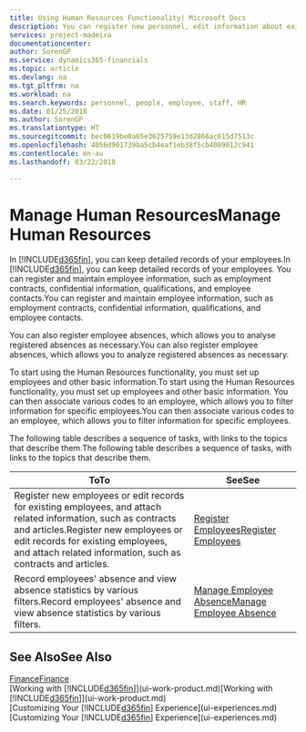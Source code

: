 ```yaml
---
title: Using Human Resources Functionality| Microsoft Docs
description: You can register new personnel, edit information about existing staff, and record and analyse absence.
services: project-madeira
documentationcenter: 
author: SorenGP
ms.service: dynamics365-financials
ms.topic: article
ms.devlang: na
ms.tgt_pltfrm: na
ms.workload: na
ms.search.keywords: personnel, people, employee, staff, HR
ms.date: 01/25/2018
ms.author: SorenGP
ms.translationtype: HT
ms.sourcegitcommit: bec0619be0a65e3625759e13d2866ac615d7513c
ms.openlocfilehash: 4056d901739ba5cb4eaf1eb38f5cb4089012c941
ms.contentlocale: en-au
ms.lasthandoff: 03/22/2018

---
```

# <a name="manage-human-resources"></a><span data-ttu-id="b13a4-103">Manage Human Resources</span><span class="sxs-lookup"><span data-stu-id="b13a4-103">Manage Human Resources</span></span>
<span data-ttu-id="b13a4-104">In [!INCLUDE[d365fin](includes/d365fin_md.md)], you can keep detailed records of your employees.</span><span class="sxs-lookup"><span data-stu-id="b13a4-104">In [!INCLUDE[d365fin](includes/d365fin_md.md)], you can keep detailed records of your employees.</span></span> <span data-ttu-id="b13a4-105">You can register and maintain employee information, such as employment contracts, confidential information, qualifications, and employee contacts.</span><span class="sxs-lookup"><span data-stu-id="b13a4-105">You can register and maintain employee information, such as employment contracts, confidential information, qualifications, and employee contacts.</span></span>

<span data-ttu-id="b13a4-106">You can also register employee absences, which allows you to analyse registered absences as necessary.</span><span class="sxs-lookup"><span data-stu-id="b13a4-106">You can also register employee absences, which allows you to analyze registered absences as necessary.</span></span>

<span data-ttu-id="b13a4-107">To start using the Human Resources functionality, you must set up employees and other basic information.</span><span class="sxs-lookup"><span data-stu-id="b13a4-107">To start using the Human Resources functionality, you must set up employees and other basic information.</span></span> <span data-ttu-id="b13a4-108">You can then associate various codes to an employee, which allows you to filter information for specific employees.</span><span class="sxs-lookup"><span data-stu-id="b13a4-108">You can then associate various codes to an employee, which allows you to filter information for specific employees.</span></span>

<span data-ttu-id="b13a4-109">The following table describes a sequence of tasks, with links to the topics that describe them.</span><span class="sxs-lookup"><span data-stu-id="b13a4-109">The following table describes a sequence of tasks, with links to the topics that describe them.</span></span>

| <span data-ttu-id="b13a4-110">To</span><span class="sxs-lookup"><span data-stu-id="b13a4-110">To</span></span> | <span data-ttu-id="b13a4-111">See</span><span class="sxs-lookup"><span data-stu-id="b13a4-111">See</span></span> |
| --- | --- |
| <span data-ttu-id="b13a4-112">Register new employees or edit records for existing employees, and attach related information, such as contracts and articles.</span><span class="sxs-lookup"><span data-stu-id="b13a4-112">Register new employees or edit records for existing employees, and attach related information, such as contracts and articles.</span></span> |[<span data-ttu-id="b13a4-113">Register Employees</span><span class="sxs-lookup"><span data-stu-id="b13a4-113">Register Employees</span></span>](hr-how-register-employees.md) |
| <span data-ttu-id="b13a4-114">Record employees' absence and view absence statistics by various filters.</span><span class="sxs-lookup"><span data-stu-id="b13a4-114">Record employees' absence and view absence statistics by various filters.</span></span> |[<span data-ttu-id="b13a4-115">Manage Employee Absence</span><span class="sxs-lookup"><span data-stu-id="b13a4-115">Manage Employee Absence</span></span>](hr-how-manage-absence.md) |

## <a name="see-also"></a><span data-ttu-id="b13a4-116">See Also</span><span class="sxs-lookup"><span data-stu-id="b13a4-116">See Also</span></span>
[<span data-ttu-id="b13a4-117">Finance</span><span class="sxs-lookup"><span data-stu-id="b13a4-117">Finance</span></span>](finance.md)  
<span data-ttu-id="b13a4-118">[Working with [!INCLUDE[d365fin](includes/d365fin_md.md)]](ui-work-product.md)</span><span class="sxs-lookup"><span data-stu-id="b13a4-118">[Working with [!INCLUDE[d365fin](includes/d365fin_md.md)]](ui-work-product.md)</span></span>  
<span data-ttu-id="b13a4-119">[Customizing Your [!INCLUDE[d365fin](includes/d365fin_md.md)] Experience](ui-experiences.md)</span><span class="sxs-lookup"><span data-stu-id="b13a4-119">[Customizing Your [!INCLUDE[d365fin](includes/d365fin_md.md)] Experience](ui-experiences.md)</span></span>        

